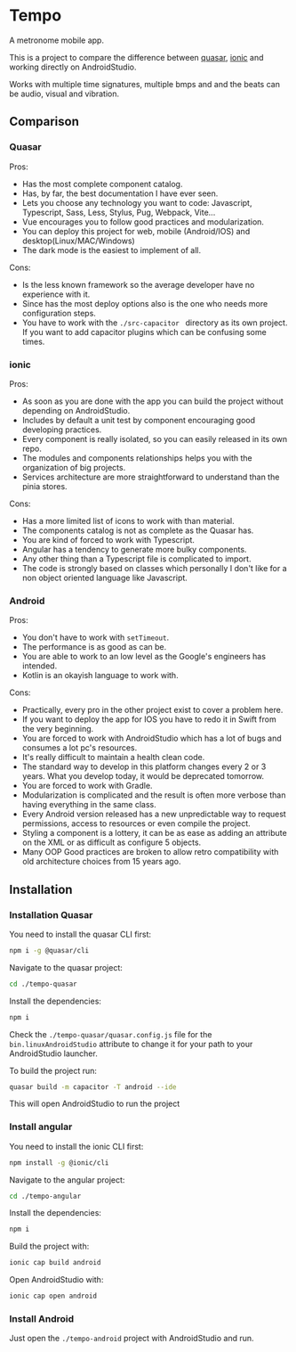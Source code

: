 # Tempo
A metronome mobile app.

This is a project to compare the difference between [quasar](https://quasar.dev/), [ionic](https://ionicframework.com/docs) and working directly on AndroidStudio.

Works with multiple time signatures, multiple bmps and and the beats can be audio, visual and vibration.

## Comparison

### Quasar

Pros:
- Has the most complete component catalog.
- Has, by far, the best documentation I have ever seen.
- Lets you choose any technology you want to code: Javascript, Typescript, Sass, Less, Stylus, Pug, Webpack, Vite...
- Vue encourages you to follow good practices and modularization.
- You can deploy this project for web, mobile (Android/IOS) and desktop(Linux/MAC/Windows)
- The dark mode is the easiest to implement of all.

Cons:
- Is the less known framework so the average developer have no experience with it.
- Since has the most deploy options also is the one who needs more configuration steps.
- You have to work with the `./src-capacitor ` directory as its own project. If you want to add capacitor plugins which can be confusing some times.

### ionic

Pros:
- As soon as you are done with the app you can build the project without depending on AndroidStudio.
- Includes by default a unit test by component encouraging good developing practices.
- Every component is really isolated, so you can easily released in its own repo.
- The modules and components relationships helps you with the organization of big projects.
- Services architecture are more straightforward to understand than the pinia stores.

Cons:
- Has a more limited list of icons to work with than material.
- The components catalog is not as complete as the Quasar has.
- You are kind of forced to work with Typescript.
- Angular has a tendency to generate more bulky components.
- Any other thing than a Typescript file is complicated to import.
- The code is strongly based on classes which personally I don't like for a non object oriented language like Javascript.

### Android

Pros:
- You don't have to work with `setTimeout`.
- The performance is as good as can be.
- You are able to work to an low level as the Google's engineers has intended.
- Kotlin is an okayish language to work with.

Cons:
- Practically, every pro in the other project exist to cover a problem here.
- If you want to deploy the app for IOS you have to redo it in Swift from the very beginning.
- You are forced to work with AndroidStudio which has a lot of bugs and consumes a lot pc's resources.
- It's really difficult to maintain a health clean code.
- The standard way to develop in this platform changes every 2 or 3 years. What you develop today, it would be deprecated tomorrow.
- You are forced to work with Gradle.
- Modularization is complicated and the result is often more verbose than having everything in the same class.
- Every Android version released has a new unpredictable way to request permissions, access to resources or even compile the project.
- Styling a component is a lottery, it can be as ease as adding an attribute on the XML or as difficult as configure 5 objects.
- Many OOP Good practices are broken to allow retro compatibility with old architecture choices from 15 years ago.

## Installation

### Installation Quasar

You need to install the quasar CLI first:

```bash
npm i -g @quasar/cli
```

Navigate to the quasar project:

```bash
cd ./tempo-quasar
```

Install the dependencies:

```bash
npm i
```

Check the `./tempo-quasar/quasar.config.js` file for the `bin.linuxAndroidStudio` attribute to change it for your path to your AndroidStudio launcher.

To build the project run:

```bash
quasar build -m capacitor -T android --ide
```

This will open AndroidStudio to run the project

### Install angular

You need to install the ionic CLI first:

```bash
npm install -g @ionic/cli
```

Navigate to the angular project:

```bash
cd ./tempo-angular
```

Install the dependencies:

```bash
npm i
```

Build the project with:

```bash
ionic cap build android
```

Open AndroidStudio with:

```bash
ionic cap open android
```

### Install Android

Just open the `./tempo-android` project with AndroidStudio and run.
